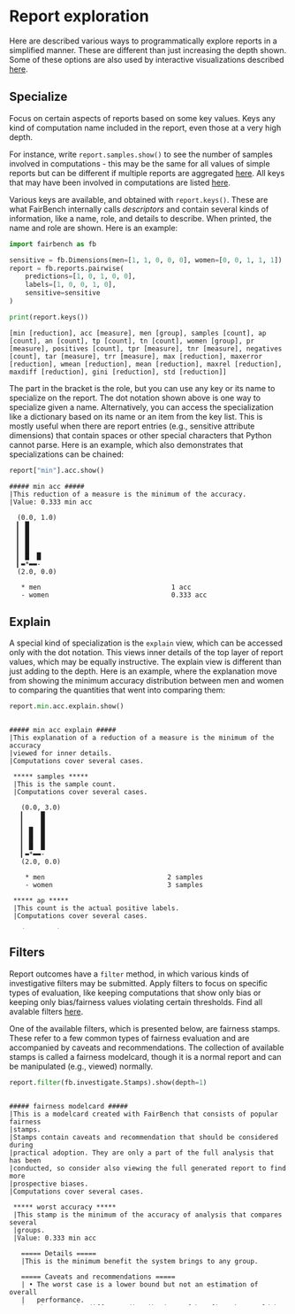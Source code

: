 # Report exploration

Here are described various ways to programmatically explore reports in
a simplified manner. These are different than just increasing the depth shown.
Some of these options are also used by interactive visualizations described
[here](../material/visualization.md).

## Specialize

Focus on certain aspects of reports based
on some key values. Keys any kind of computation name
included in the report, even those at a very high depth. 

For instance, write `report.samples.show()` to see the number of samples
involved in computations - this may be the same for all values of simple reports
but can be different if multiple reports are aggregated [here](progress.md).
All keys that may have been involved in computations are listed [here](../material/api.md).

Various keys are available, and obtained with `report.keys()`. These
are what FairBench internally calls *descriptors* and contain several
kinds of information, like a name, role, and details to describe. When 
printed, the name and role are shown. Here is an example:

```python
import fairbench as fb

sensitive = fb.Dimensions(men=[1, 1, 0, 0, 0], women=[0, 0, 1, 1, 1])
report = fb.reports.pairwise(
    predictions=[1, 0, 1, 0, 0], 
    labels=[1, 0, 0, 1, 0], 
    sensitive=sensitive
)

print(report.keys())
```

```text
[min [reduction], acc [measure], men [group], samples [count], ap [count], an [count], tp [count], tn [count], women [group], pr [measure], positives [count], tpr [measure], tnr [measure], negatives [count], tar [measure], trr [measure], max [reduction], maxerror [reduction], wmean [reduction], mean [reduction], maxrel [reduction], maxdiff [reduction], gini [reduction], std [reduction]]
```

The part in the bracket is the role, but you can use any key or its name
to specialize on the report. The dot notation shown above is one way to specialize 
given a name. Alternatively, you can access the specialization like a dictionary
based on its name or an item from the key list. This is mostly useful when there
are report entries (e.g., sensitive attribute dimensions) that contain spaces or
other special characters that Python cannot parse.
Here is an example, which also demonstrates that specializations can be chained:

```python
report["min"].acc.show()
```

```text
##### min acc #####
|This reduction of a measure is the minimum of the accuracy.
|Value: 0.333 min acc

  (0.0, 1.0)
  ▎ █   
  ▎ █   
  ▎ █   
  ▎ █   
  ▎ █  █
  ▎▬*▬▬-
  (2.0, 0.0)
  
   * men                                 1 acc
   - women                               0.333 acc
```

## Explain

A special kind of specialization is the `explain` view, which can
be accessed only with the dot notation. This views inner details of the
top layer of report values, which may be equally instructive. The explain
view is different than just adding to the depth. 
Here is an example, where the explanation move from showing the minimum
accuracy distribution between men and women to comparing the quantities
that went into comparing them:

```python
report.min.acc.explain.show()
```

<div style="overflow-y: scroll;height: 380px; margin-bottom: 30px;">

```text
##### min acc explain #####
|This explanation of a reduction of a measure is the minimum of the accuracy 
|viewed for inner details.
|Computations cover several cases.

 ***** samples *****
 |This is the sample count.
 |Computations cover several cases.
 
   (0.0, 3.0)
   ▎    █
   ▎    █
   ▎ █  █
   ▎ █  █
   ▎ █  █
   ▎▬*▬▬-
   (2.0, 0.0)
   
    * men                               2 samples
    - women                             3 samples
 
 ***** ap *****
 |This count is the actual positive labels.
 |Computations cover several cases.
 
   (0.0, 1.0)
   ▎ █  █
   ▎ █  █
   ▎ █  █
   ▎ █  █
   ▎ █  █
   ▎▬*▬▬-
   (2.0, 0.0)
   
    * men                               1 ap
    - women                             1 ap
 
 ***** an *****
 |This count is the actual negative labels.
 |Computations cover several cases.
 
   (0.0, 2.0)
   ▎    █
   ▎    █
   ▎    █
   ▎ █  █
   ▎ █  █
   ▎▬*▬▬-
   (2.0, 0.0)
   
    * men                               1 an
    - women                             2 an
 
 ***** tp *****
 |This count is the true positive predictions.
 |Computations cover several cases.
 
   (0.0, 1.0)
   ▎ █   
   ▎ █   
   ▎ █   
   ▎ █   
   ▎ █   
   ▎▬*▬▬-
   (2.0, 0.0)
   
    * men                               1 tp
    - women                             0 tp
 
 ***** tn *****
 |This count is the true negative predictions.
 |Computations cover several cases.
 
   (0.0, 1.0)
   ▎ █  █
   ▎ █  █
   ▎ █  █
   ▎ █  █
   ▎ █  █
   ▎▬*▬▬-
   (2.0, 0.0)
   
    * men                               1 tn
    - women                             1 tn
```

</div>

## Filters

Report outcomes have a `filter` method, in which
various kinds of investigative filters may be submitted.
Apply filters to focus on specific types of evaluation,
like keeping computations that show only bias
or keeping only bias/fairness values violating
certain thresholds. Find all avalable filters
[here](../material/filters.md).

One of the available filters, which is presented
below, are fairness stamps. These refer to a few 
common types of fairness evaluation and are accompanied
by caveats and recommendations. The collection of available
stamps is called a fairness modelcard, though it is
a normal report and can be manipulated (e.g., viewed) 
normally.

```python
report.filter(fb.investigate.Stamps).show(depth=1)
```


<div style="overflow-y: scroll;height: 380px; margin-bottom: 30px;">

```text
##### fairness modelcard #####
|This is a modelcard created with FairBench that consists of popular fairness 
|stamps.
|Stamps contain caveats and recommendation that should be considered during 
|practical adoption. They are only a part of the full analysis that has been 
|conducted, so consider also viewing the full generated report to find more 
|prospective biases.
|Computations cover several cases.

 ***** worst accuracy *****
 |This stamp is the minimum of the accuracy of analysis that compares several 
 |groups.
 |Value: 0.333 min acc
 
   ===== Details =====
   |This is the minimum benefit the system brings to any group.
   
   ===== Caveats and recommendations =====
   | • The worst case is a lower bound but not an estimation of overall 
   |   performance.
   | • There may be different distributions of benefits that could be 
   |   protected.
   | • Ensure continuous monitoring and re-evaluation as group dynamics and 
   |   external factors evolve.
   | • Ensure that high worst accuracy translates to meaningful benefits 
   |   across all groups in the real-world context.
   | • Seek input from affected groups to understand the impact of errors and 
   |   to inform remediation strategies.
   
   ===== Distribution =====
   
     (0.0, 1.0)
     ▎ █   
     ▎ █   
     ▎ █   
     ▎ █   
     ▎ █  █
     ▎▬*▬▬-
     (2.0, 0.0)
     
      * men                             1 acc
      - women                           0.333 acc
   
 ***** standard deviation *****
 |This stamp is the standard deviation of the accuracy of analysis that 
 |compares several groups.
 |Value: 0.333 
 
   ===== Details =====
   |This reflects imbalances in the distribution of benefits across groups.
   
   ===== Distribution =====
   
     (0.0, 1.0)
     ▎ █   
     ▎ █   
     ▎ █   
     ▎ █   
     ▎ █  █
     ▎▬*▬▬-
     (2.0, 0.0)
     
      * men                             1 acc
      - women                           0.333 acc
   
 ***** differential fairness *****
 |This stamp is the maximum relative difference of the accuracy of analysis 
 |that compares several groups.
 |Value: 0.667 
 
   ===== Details =====
   |The worst deviation of accuracy ratios from 1 is reported, so that value 
   |of 1 indicates disparate impact, and value of 0 disparate impact 
   |mitigation.
   
   ===== Caveats and recommendations =====
   | • Disparate impact may not always be an appropriate fairness 
   |   consideration, and may obscure other important fairness concerns or 
   |   create new disparities.
   | • Ensure continuous monitoring and re-evaluation as group dynamics and 
   |   external factors evolve.
   
   ===== Distribution =====
   
     (0.0, 1.0)
     ▎ █   
     ▎ █   
     ▎ █   
     ▎ █   
     ▎ █  █
     ▎▬*▬▬-
     (2.0, 0.0)
     
      * men                             1 acc
      - women                           0.333 acc
   
 ***** max |Δfpr| *****
 |This stamp is the maximum difference of the true negative rate of analysis 
 |that compares several groups.
 |Value: 0.500 
 
   ===== Details =====
   |The false positive rate differences are computed via the equivalent true 
   |negative rate differences. The maximum difference between pairs of groups 
   |is reported, so that value of 1 indicates disparate mistreatment, and 
   |value of 0 disparate mistreatment mitigation.
   
   ===== Caveats and recommendations =====
   | • Disparate mistreatment may not always be an appropriate fairness 
   |   consideration, and may obscure other important fairness concerns or 
   |   create new disparities.
   | • Consider input from affected stakeholders to determine whether |Δfpr| 
   |   is an appropriate fairness measure.
   | • Ensure continuous monitoring and re-evaluation as group dynamics and 
   |   external factors evolve.
   | • Variations in FPR could be influenced by factors unrelated to the 
   |   fairness of the system, such as data quality or representation.
   | • Mitigating |Δfpr| tends to mitigate |Δfnr|, and conversely.
   | • Seek input from affected groups to understand the impact of errors and 
   |   to inform remediation strategies.
   
   ===== Distribution =====
   
     (0.0, 1.0)
     ▎ █   
     ▎ █   
     ▎ █   
     ▎ █  █
     ▎ █  █
     ▎▬*▬▬-
     (2.0, 0.0)
     
      * men                             1 tnr
      - women                           0.500 tnr
   
 ***** max |Δfnr| *****
 |This stamp is the maximum difference of the true positive rate of analysis 
 |that compares several groups.
 |Value: 1.000 
 
   ===== Details =====
   |The false negative rate differences are computed via the equivalent true 
   |positive rate differences. The maximum difference between pairs of groups 
   |is reported, so that value of 1 indicates disparate mistreatment, and 
   |value of 0 disparate mistreatment mitigation.
   
   ===== Caveats and recommendations =====
   | • Disparate mistreatment may not always be an appropriate fairness 
   |   consideration, and may obscure other important fairness concerns or 
   |   create new disparities.
   | • Consider input from affected stakeholders to determine whether |Δfnr| 
   |   is an appropriate fairness measure.
   | • Ensure continuous monitoring and re-evaluation as group dynamics and 
   |   external factors evolve.
   | • Variations in FPR could be influenced by factors unrelated to the 
   |   fairness of the system, such as data quality or representation.
   | • Mitigating |Δfpr| tends to mitigate |Δfnr|, and conversely.
   | • Seek input from affected groups to understand the impact of errors and 
   |   to inform remediation strategies.
   
   ===== Distribution =====
   
     (0.0, 1.0)
     ▎ █   
     ▎ █   
     ▎ █   
     ▎ █   
     ▎ █   
     ▎▬*▬▬-
     (2.0, 0.0)
     
      * men                             1 tpr
      - women                           0 tpr
```
</div>